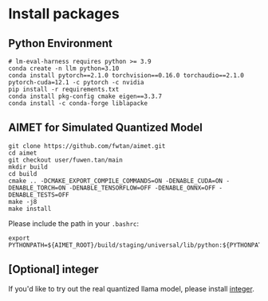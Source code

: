 # Install packages 

## Python Environment

```
# lm-eval-harness requires python >= 3.9
conda create -n llm python=3.10 
conda install pytorch==2.1.0 torchvision==0.16.0 torchaudio==2.1.0 pytorch-cuda=12.1 -c pytorch -c nvidia
pip install -r requirements.txt
conda install pkg-config cmake eigen==3.3.7 
conda install -c conda-forge liblapacke
```

## AIMET for Simulated Quantized Model
```
git clone https://github.com/fwtan/aimet.git
cd aimet
git checkout user/fuwen.tan/main
mkdir build
cd build
cmake .. -DCMAKE_EXPORT_COMPILE_COMMANDS=ON -DENABLE_CUDA=ON -DENABLE_TORCH=ON -DENABLE_TENSORFLOW=OFF -DENABLE_ONNX=OFF -DENABLE_TESTS=OFF
make -j8
make install
```

Please include the path in your ```.bashrc```:

```
export PYTHONPATH=${AIMET_ROOT}/build/staging/universal/lib/python:${PYTHONPATH}
```

## [Optional] integer
If you'd like to try out the real quantized llama model, please install [integer](https://github.com/fwtan/integer).
